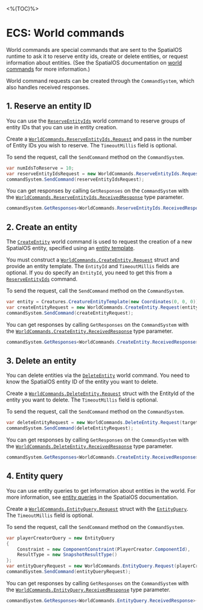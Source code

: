 <%(TOC)%>

# ECS: World commands

World commands are special commands that are sent to the SpatialOS runtime to ask it to reserve entity ids, create or delete entities, or request information about entities. (See the SpatialOS documentation on [world commands](https://docs.improbable.io/reference/latest/shared/design/commands#world-commands) for more information.)

World command requests can be created through the `CommandSystem`, which also handles received responses.

## 1. Reserve an entity ID

You can use the [`ReserveEntityIds`]({{urlRoot}}/api/core/commands/world-commands/reserve-entity-ids) world command to reserve groups of entity IDs that you can use in entity creation.

Create a [`WorldCommands.ReserveEntityIds.Request`]({{urlRoot}}/api/core/commands/world-commands/reserve-entity-ids/request) and pass in the number of Entity IDs you wish to reserve. The `TimeoutMillis` field is optional.

To send the request, call the `SendCommand` method on the `CommandSystem`.

```csharp
var numIdsToReserve = 10;
var reserveEntityIdsRequest = new WorldCommands.ReserveEntityIds.Request(numIdsToReserve);
commandSystem.SendCommand(reserveEntityIdsRequest);
```

You can get responses by calling `GetResponses` on the `CommandSystem` with the [`WorldCommands.ReserveEntityIds.ReceivedResponse`]({{urlRoot}}/api/core/commands/world-commands/reserve-entity-ids/received-response) type parameter.

```csharp
commandSystem.GetResponses<WorldCommands.ReserveEntityIds.ReceivedResponse>();
```

## 2. Create an entity

The [`CreateEntity`]({{urlRoot}}/api/core/commands/world-commands/create-entity) world command is used to request the creation of a new SpatialOS entity, specified using an [entity template]({{urlRoot}}/reference/concepts/entity-templates).

You must construct a [`WorldCommands.CreateEntity.Request`]({{urlRoot}}/api/core/commands/world-commands/create-entity/request) struct and provide an entity template. The `EntityId` and `TimeoutMillis` fields are optional. If you do specify an `EntityId`, you need to get this from a [`ReserveEntityIds`]({{urlRoot}}/api/core/commands/world-commands/reserve-entity-ids) command.

To send the request, call the `SendCommand` method on the `CommandSystem`.

```csharp
var entity = Creatures.CreatureEntityTemplate(new Coordinates(0, 0, 0));
var createEntityRequest = new WorldCommands.CreateEntity.Request(entity);
commandSystem.SendCommand(createEntityRequest);
```

You can get responses by calling `GetResponses` on the `CommandSystem` with the [`WorldCommands.CreateEntity.ReceivedResponse`]({{urlRoot}}/api/core/commands/world-commands/create-entity/received-response) type parameter.

```csharp
commandSystem.GetResponses<WorldCommands.CreateEntity.ReceivedResponse>();
```

## 3. Delete an entity

You can delete entities via the [`DeleteEntity`]({{urlRoot}}/api/core/commands/world-commands/delete-entity) world command. You need to know the SpatialOS entity ID of the entity you want to delete.

Create a [`WorldCommands.DeleteEntity.Request`]({{urlRoot}}/api/core/commands/world-commands/delete-entity/request) struct with the EntityId of the entity you want to delete. The `TimeoutMillis` field is optional.

To send the request, call the `SendCommand` method on the `CommandSystem`.

```csharp
var deleteEntityRequest = new WorldCommands.DeleteEntity.Request(targetEntityId);
commandSystem.SendCommand(deleteEntityRequest);
```

You can get responses by calling `GetResponses` on the `CommandSystem` with the [`WorldCommands.DeleteEntity.ReceivedResponse`]({{urlRoot}}/api/core/commands/world-commands/delete-entity/received-response) type parameter.

```csharp
commandSystem.GetResponses<WorldCommands.CreateEntity.ReceivedResponse>();
```

## 4. Entity query

You can use entity queries to get information about entities in the world. For more information, see [entity queries](https://docs.improbable.io/reference/latest/shared/glossary#queries) in the SpatialOS documentation.

Create a [`WorldCommands.EntityQuery.Request`]({{urlRoot}}/api/core/commands/world-commands/entity-query/request) struct with the [`EntityQuery`]({{urlRoot}}/api/core/commands/world-commands/entity-query#entityquery-class). The `TimeoutMillis` field is optional.

To send the request, call the `SendCommand` method on the `CommandSystem`.

```csharp
var playerCreatorQuery = new EntityQuery
{
    Constraint = new ComponentConstraint(PlayerCreator.ComponentId),
    ResultType = new SnapshotResultType()
};
var entityQueryRequest = new WorldCommands.EntityQuery.Request(playerCreatorQuery);
commandSystem.SendCommand(entityQueryRequest);
```

You can get responses by calling `GetResponses` on the `CommandSystem` with the [`WorldCommands.EntityQuery.ReceivedResponse`]({{urlRoot}}/api/core/commands/world-commands/entity-query/received-response) type parameter.

```csharp
commandSystem.GetResponses<WorldCommands.EntityQuery.ReceivedResponse>();
```

